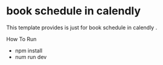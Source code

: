 # book schedule in calendly

This template provides is just for book schedule in calendly .

 
 
How To Run

* npm install 
* num run dev
